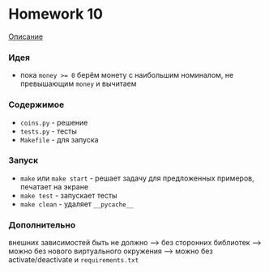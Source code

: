 # Homework 10
[Описание](https://github.com/mailcourses/hse_algorithms_and_data_structures_spring_2024/blob/main/lesson-14/homework.md)
### Идея
- пока `money >= 0` берём монету с наибольшим номиналом, не превышающим `money` и вычитаем

### Содержимое
- `coins.py` - решение
- `tests.py` - тесты
- `Makefile` - для запуска

### Запуск
- `make` или `make start` - решает задачу для предложенных примеров, печатает на экране
- `make test` - запускает тесты
- `make clean` - удаляет `__pycache__`

### Дополнительно
внешних зависимостей быть не должно —> без сторонних библиотек —> можно без нового виртуального окружения —> можно без activate/deactivate и `requirements.txt`
